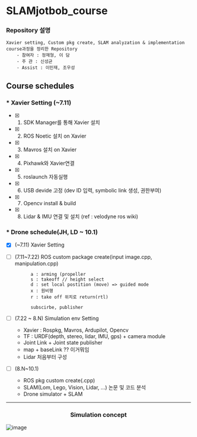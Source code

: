 # SLAMjotbob_course

### Repository 설명
```
Xavier setting, Custom pkg create, SLAM analyzation & implementation course과정을 정리한 Repository 
    - 참여자 : 정재형, 이 담
    - 주 관 : 신성균
    - Assist : 이민재, 조우성
```
## Course schedules

### * Xavier Setting (~7.11)
- [x] 1) SDK Manager를 통해 Xavier 설치
- [x] 2) ROS Noetic 설치 on Xavier
- [x] 3) Mavros 설치 on Xavier
- [x] 4) Pixhawk와 Xavier연결
- [x] 5) roslaunch 자동실행
- [x] 6) USB devide 고정 (dev ID 입력, symbolic link 생성, 권한부여)
- [x] 7) Opencv install & build
- [x] 8) Lidar & IMU 연결 및 설치 (ref : velodyne ros wiki)

### * Drone schedule(JH, LD ~ 10.1)	
- [x] (~7.11) Xavier Setting
- [ ] (7.11~7.22) ROS custom package create(input image.cpp, manipulation.cpp)
            
            a : arming (propeller 
            s : takeoff // height select
            d : set local postition (move) => guided mode
            x : 원비행
            r : take off 위치로 return(rtl)

            subscirbe, publisher
- [ ] (7.22 ~ 8.N) Simulation env Setting 
    - Xavier : Rospkg, Mavros, Ardupilot, Opencv
    - TF : URDF(depth, stereo, lidar, IMU, gps) + camera module
    - Joint Link + Joint state publisher
    - map + baseLink ?? 이거뭐임
    - Lidar 처음부터 구성
    
- [ ] (8.N~10.1) 
    - ROS pkg custom create(.cpp)
    - SLAM(Lom, Lego, Vision, Lidar, ...) 논문 및 코드 분석
    - Drone simulator + SLAM 

---
### <div align="center"> Simulation concept </div>
![image](https://user-images.githubusercontent.com/79160507/178926870-19e59e3f-d8c6-47a6-842d-4ec2847d4a92.png)
